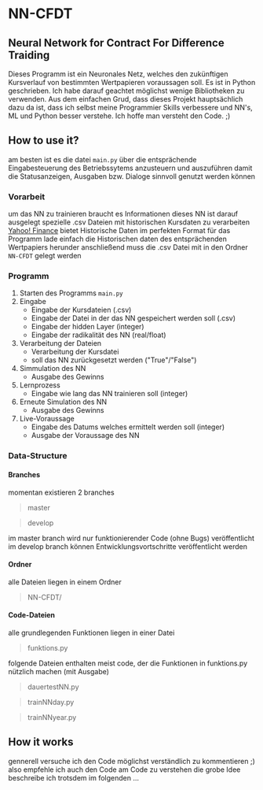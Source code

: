 # NN-CFDT

## Neural Network for Contract For Difference Traiding

Dieses Programm ist ein Neuronales Netz, welches den zukünftigen Kursverlauf von bestimmten Wertpapieren voraussagen soll.
Es ist in Python geschrieben. Ich habe darauf geachtet möglichst wenige Bibliotheken zu verwenden. Aus dem einfachen Grud, dass dieses Projekt hauptsächlich dazu da ist, dass ich selbst meine Programmier Skills verbessere und NN's, ML und Python besser verstehe.
Ich hoffe man versteht den Code. ;)

## How to use it?

am besten ist es die datei `main.py` über die entsprächende Eingabesteuerung des Betriebssytems anzusteuern und auszuführen
damit die Statusanzeigen, Ausgaben bzw. Dialoge sinnvoll genutzt werden können

### Vorarbeit

um das NN zu trainieren braucht es Informationen
dieses NN ist darauf ausgelegt spezielle .csv Dateien mit historischen Kursdaten zu verarbeiten
[Yahoo! Finance](https://finance.yahoo.com/) bietet Historische Daten im perfekten Format für das Programm
lade einfach die Historischen daten des entsprächenden Wertpapiers herunder
anschließend muss die .csv Datei mit in den Ordner `NN-CFDT` gelegt werden

### Programm

1. Starten des Programms `main.py`
2. Eingabe
    - Eingabe der Kursdateien (.csv)
    - Eingabe der Datei in der das NN gespeichert werden soll (.csv)
    - Eingabe der hidden Layer (integer)
    - Eingabe der radikalität des NN (real/float)
3. Verarbeitung der Dateien
    - Verarbeitung der Kursdatei
    - soll das NN zurückgesetzt werden ("True"/"False")
4. Simmulation des NN
    - Ausgabe des Gewinns
5. Lernprozess
    - Eingabe wie lang das NN trainieren soll (integer)
6. Erneute Simulation des NN
    - Ausgabe des Gewinns
7. Live-Voraussage
    - Eingabe des Datums welches ermittelt werden soll (integer)
    - Ausgabe der Voraussage des NN

### Data-Structure

#### Branches
momentan existieren 2 branches
>master

>develop

im master branch wird nur funktionierender Code (ohne Bugs) veröffentlicht
im develop branch können Entwicklungsvortschritte veröffentlicht werden

#### Ordner
alle Dateien liegen in einem Ordner 
>NN-CFDT/

#### Code-Dateien
alle grundlegenden Funktionen liegen in einer Datei
>funktions.py

folgende Dateien enthalten meist code, der die Funktionen in funktions.py nützlich machen (mit Ausgabe)
>dauertestNN.py

>trainNNday.py

>trainNNyear.py

## How it works

gennerell versuche ich den Code möglichst verständlich zu kommentieren ;)
also empfehle ich auch den Code am Code zu verstehen
die grobe Idee beschreibe ich trotsdem im folgenden
...